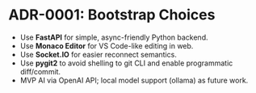 # ADR-0001: Bootstrap Choices

- Use **FastAPI** for simple, async-friendly Python backend.
- Use **Monaco Editor** for VS Code-like editing in web.
- Use **Socket.IO** for easier reconnect semantics.
- Use **pygit2** to avoid shelling to git CLI and enable programmatic diff/commit.
- MVP AI via OpenAI API; local model support (ollama) as future work.
